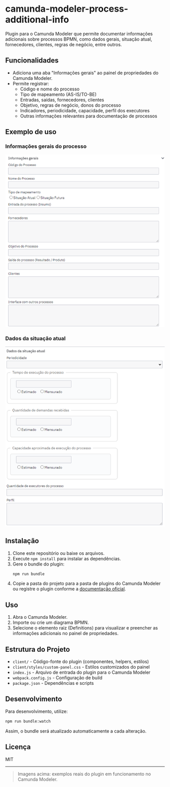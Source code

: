 # camunda-modeler-process-additional-info

Plugin para o Camunda Modeler que permite documentar informações adicionais sobre processos BPMN, como dados gerais, situação atual, fornecedores, clientes, regras de negócio, entre outros.

## Funcionalidades

- Adiciona uma aba "Informações gerais" ao painel de propriedades do Camunda Modeler.
- Permite registrar:
  - Código e nome do processo
  - Tipo de mapeamento (AS-IS/TO-BE)
  - Entradas, saídas, fornecedores, clientes
  - Objetivo, regras de negócio, donos do processo
  - Indicadores, periodicidade, capacidade, perfil dos executores
  - Outras informações relevantes para documentação de processos

## Exemplo de uso

### Informações gerais do processo

![Exemplo - Informações gerais](docs/exemplo-informacoes-gerais.png)

### Dados da situação atual

![Exemplo - Situação atual](docs/exemplo-situacao-atual.png)

## Instalação

1. Clone este repositório ou baixe os arquivos.
2. Execute `npm install` para instalar as dependências.
3. Gere o bundle do plugin:
   ```sh
   npm run bundle
   ```
4. Copie a pasta do projeto para a pasta de plugins do Camunda Modeler ou registre o plugin conforme a [documentação oficial](https://docs.camunda.io/docs/components/modeler/desktop-modeler/plugins/).

## Uso

1. Abra o Camunda Modeler.
2. Importe ou crie um diagrama BPMN.
3. Selecione o elemento raiz (Definitions) para visualizar e preencher as informações adicionais no painel de propriedades.

## Estrutura do Projeto

- `client/` - Código-fonte do plugin (componentes, helpers, estilos)
- `client/styles/custom-panel.css` - Estilos customizados do painel
- `index.js` - Arquivo de entrada do plugin para o Camunda Modeler
- `webpack.config.js` - Configuração de build
- `package.json` - Dependências e scripts

## Desenvolvimento

Para desenvolvimento, utilize:
```sh
npm run bundle:watch
```
Assim, o bundle será atualizado automaticamente a cada alteração.

## Licença

MIT

---

> Imagens acima: exemplos reais do plugin em funcionamento no Camunda Modeler.